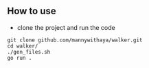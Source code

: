 ## How to use
* clone the project and run the code
```
git clone github.com/mannywithaya/walker.git
cd walker/
./gen_files.sh
go run .
```
